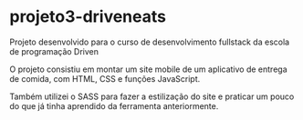 # projeto3-driveneats
Projeto desenvolvido para o curso de desenvolvimento fullstack da escola de programação Driven

O projeto consistiu em montar um site mobile de um aplicativo de entrega de comida, com HTML, CSS e funções JavaScript.

Também utilizei o SASS para fazer a estilização do site e praticar um pouco do que já tinha aprendido da ferramenta anteriormente.
